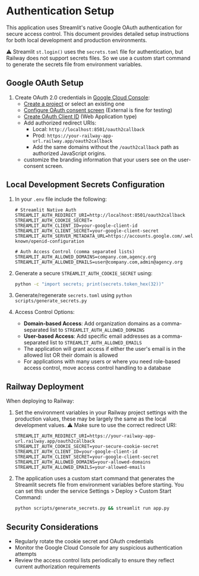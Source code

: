 # Authentication Setup

This application uses Streamlit's native Google OAuth authentication for secure access control. This document provides detailed setup instructions for both local development and production environments.

⚠️ Streamlit `st.login()` uses the `secrets.toml` file for authentication, but Railway does not support secrets files. So we use a custom start command to generate the secrets file from environment variables.

## Google OAuth Setup

1. Create OAuth 2.0 credentials in [Google Cloud Console](https://console.cloud.google.com/apis/credentials):
   - [Create a project](https://console.cloud.google.com/projectcreate) or select an existing one
   - [Configure OAuth consent screen](https://console.cloud.google.com/apis/credentials/consent) (External is fine for testing)
   - [Create OAuth Client ID](https://console.cloud.google.com/apis/credentials) (Web Application type)
   - Add authorized redirect URIs:
     - Local: `http://localhost:8501/oauth2callback`
     - Prod: `https://your-railway-app-url.railway.app/oauth2callback`
     - Add the same domains without the `/oauth2callback` path as authorized JavaScript origins.
    - customize the branding information that your users see on the user-consent screen.

## Local Development Secrets Configuration

1. In your `.env` file include the following:
   ```env
   # Streamlit Native Auth
   STREAMLIT_AUTH_REDIRECT_URI=http://localhost:8501/oauth2callback
   STREAMLIT_AUTH_COOKIE_SECRET=
   STREAMLIT_AUTH_CLIENT_ID=your-google-client-id
   STREAMLIT_AUTH_CLIENT_SECRET=your-google-client-secret
   STREAMLIT_AUTH_SERVER_METADATA_URL=https://accounts.google.com/.well-known/openid-configuration

   # Auth Access Control (comma separated lists)
   STREAMLIT_AUTH_ALLOWED_DOMAINS=company.com,agency.org
   STREAMLIT_AUTH_ALLOWED_EMAILS=user@company.com,admin@agency.org
   ```

2. Generate a secure `STREAMLIT_AUTH_COOKIE_SECRET` using:
   ```bash
   python -c "import secrets; print(secrets.token_hex(32))"
   ```

3. Generate/regenerate `secrets.toml` using `python scripts/generate_secrets.py`

4. Access Control Options:
   - **Domain-based Access**: Add organization domains as a comma-separated list to `STREAMLIT_AUTH_ALLOWED_DOMAINS`
   - **User-based Access**: Add specific email addresses as a comma-separated list to `STREAMLIT_AUTH_ALLOWED_EMAILS`
   - The application will grant access if either the user's email is in the allowed list OR their domain is allowed
   - For applications with many users or where you need role-based access control, move access control handling to a database

## Railway Deployment

When deploying to Railway:

1. Set the environment variables in your Railway project settings with the production values, these may be largely the same as the local development values. ⚠️ Make sure to use the correct redirect URI:
   ```
   STREAMLIT_AUTH_REDIRECT_URI=https://your-railway-app-url.railway.app/oauth2callback
   STREAMLIT_AUTH_COOKIE_SECRET=your-secure-cookie-secret
   STREAMLIT_AUTH_CLIENT_ID=your-google-client-id
   STREAMLIT_AUTH_CLIENT_SECRET=your-google-client-secret
   STREAMLIT_AUTH_ALLOWED_DOMAINS=your-allowed-domains
   STREAMLIT_AUTH_ALLOWED_EMAILS=your-allowed-emails
   ```

2. The application uses a custom start command that generates the Streamlit secrets file from environment variables before starting. You can set this under the service Settings > Deploy > Custom Start Command:
   ```bash
   python scripts/generate_secrets.py && streamlit run app.py
   ```

## Security Considerations

- Regularly rotate the cookie secret and OAuth credentials
- Monitor the Google Cloud Console for any suspicious authentication attempts
- Review the access control lists periodically to ensure they reflect current authorization requirements